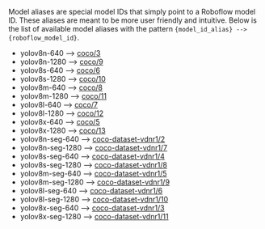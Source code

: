 Model aliases are special model IDs that simply point to a Roboflow model ID. These aliases are meant to be more user friendly and intuitive. Below is the list of available model aliases with the pattern `{model_id_alias} --> {roboflow_model_id}`.

- yolov8n-640 --> <a href="https://universe.roboflow.com/microsoft/coco" target="_blank">coco/3</a>
- yolov8n-1280 --> <a href="https://universe.roboflow.com/microsoft/coco" target="_blank">coco/9</a>
- yolov8s-640 --> <a href="https://universe.roboflow.com/microsoft/coco" target="_blank">coco/6</a>
- yolov8s-1280 --> <a href="https://universe.roboflow.com/microsoft/coco" target="_blank">coco/10</a>
- yolov8m-640 --> <a href="https://universe.roboflow.com/microsoft/coco" target="_blank">coco/8</a>
- yolov8m-1280 --> <a href="https://universe.roboflow.com/microsoft/coco" target="_blank">coco/11</a>
- yolov8l-640 --> <a href="https://universe.roboflow.com/microsoft/coco" target="_blank">coco/7</a>
- yolov8l-1280 --> <a href="https://universe.roboflow.com/microsoft/coco" target="_blank">coco/12</a>
- yolov8x-640 --> <a href="https://universe.roboflow.com/microsoft/coco" target="_blank">coco/5</a>
- yolov8x-1280 --> <a href="https://universe.roboflow.com/microsoft/coco" target="_blank">coco/13</a>
- yolov8n-seg-640 --> <a href="https://universe.roboflow.com/microsoft/coco-dataset-vdnr1" target="_blank">coco-dataset-vdnr1/2</a>
- yolov8n-seg-1280 --> <a href="https://universe.roboflow.com/microsoft/coco-dataset-vdnr1" target="_blank">coco-dataset-vdnr1/7</a>
- yolov8s-seg-640 --> <a href="https://universe.roboflow.com/microsoft/coco-dataset-vdnr1" target="_blank">coco-dataset-vdnr1/4</a>
- yolov8s-seg-1280 --> <a href="https://universe.roboflow.com/microsoft/coco-dataset-vdnr1" target="_blank">coco-dataset-vdnr1/8</a>
- yolov8m-seg-640 --> <a href="https://universe.roboflow.com/microsoft/coco-dataset-vdnr1" target="_blank">coco-dataset-vdnr1/5</a>
- yolov8m-seg-1280 --> <a href="https://universe.roboflow.com/microsoft/coco-dataset-vdnr1" target="_blank">coco-dataset-vdnr1/9</a>
- yolov8l-seg-640 --> <a href="https://universe.roboflow.com/microsoft/coco-dataset-vdnr1" target="_blank">coco-dataset-vdnr1/6</a>
- yolov8l-seg-1280 --> <a href="https://universe.roboflow.com/microsoft/coco-dataset-vdnr1" target="_blank">coco-dataset-vdnr1/10</a>
- yolov8x-seg-640 --> <a href="https://universe.roboflow.com/microsoft/coco-dataset-vdnr1" target="_blank">coco-dataset-vdnr1/3</a>
- yolov8x-seg-1280 --> <a href="https://universe.roboflow.com/microsoft/coco-dataset-vdnr1" target="_blank">coco-dataset-vdnr1/11</a>
